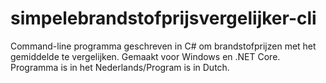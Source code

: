 # simpelebrandstofprijsvergelijker-cli
Command-line programma geschreven in C# om brandstofprijzen met het gemiddelde te vergelijken. Gemaakt voor Windows en .NET Core. Programma is in het Nederlands/Program is in Dutch.
